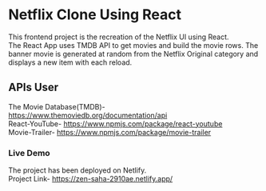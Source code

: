 # Netflix Clone Using React

This frontend project is the recreation of the Netflix UI using React. <br>
The React App uses TMDB API to get movies and build the movie rows. The banner movie is generated at random from the Netflix Original category and displays a new item with each reload. 

## APIs User

The Movie Database(TMDB)- https://www.themoviedb.org/documentation/api <br>
React-YouTube- https://www.npmjs.com/package/react-youtube <br>
Movie-Trailer- https://www.npmjs.com/package/movie-trailer <br>

### Live Demo

The project has been deployed on Netlify. <br>
Project Link- https://zen-saha-2910ae.netlify.app/

